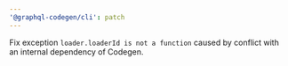 ```yaml
---
'@graphql-codegen/cli': patch
---
```


Fix exception `loader.loaderId is not a function` caused by conflict with an internal dependency of Codegen.

